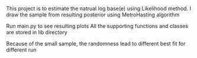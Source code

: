 This project is to estimate the natrual log base(e) using Likelihood method.
I draw the sample from resulting posterior using MetroHasting algorithm

Run main.py to see resulting plots
All the supporting functions and classes are stored in lib directory

Because of the small sample, the randomness lead to different best fit for different run
